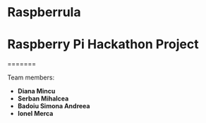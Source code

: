 Raspberrula
===========

Raspberry Pi Hackathon Project
=======
=======

Team members:
* **Diana Mincu**
* **Serban Mihalcea**
* **Badoiu Simona Andreea**
* **Ionel Merca**
